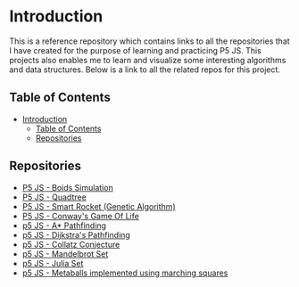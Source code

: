 # Introduction

This is a reference repository which contains links to all the repositories that I have created for the purpose of learning and practicing P5 JS.
This projects also enables me to learn and visualize some interesting algorithms and data structures. Below is a link to all the related repos for this project.

## Table of Contents

- [Introduction](#introduction)
  - [Table of Contents](#table-of-contents)
  - [Repositories](#repositories)

## Repositories

- [P5 JS - Boids Simulation](https://github.com/ghostscypher/boids_simulation)
- [P5 JS - Quadtree](https://github.com/ghostscypher/quadtree)
- [P5 JS - Smart Rocket (Genetic Algorithm)](https://github.com/ghostscypher/smart_rocket)
- [P5 JS - Conway's Game Of Life](https://github.com/ghostscypher/game_of_life)
- [p5 JS - A* Pathfinding](https://github.com/ghostscypher/a_star)
- [p5 JS - Dijkstra's Pathfinding](https://github.com/ghostscypher/dijkstra)
- [p5 JS - Collatz Conjecture](https://github.com/ghostscypher/collatz_conjecture)
- [p5 JS - Mandelbrot Set](https://github.com/ghostscypher/mandelbrot_set)
- [p5 JS - Julia Set](https://github.com/ghostscypher/julia_set)
- [p5 JS - Metaballs implemented using marching squares](https://github.com/ghostscypher/marching_squares)